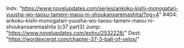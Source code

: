 Indx: "https://www.novelupdates.com/series/ankoku-kishi-monogatari-yuusha-wo-taosu-tameni-maou-ni-shoukansaremashita/?pg=4"
#404: ankoku-kishi-monogatari-yuusha-wo-taosu-tameni-maou-ni-shoukansaremashita [c37 part3]
Jump: "https://www.novelupdates.com/extnu/2532228/"
Dest: "https://wordexcerpt.com/chapter-37-3-ball-of-velos/"